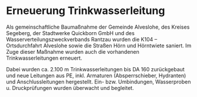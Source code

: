 # Erneuerung Trinkwasserleitung

Als gemeinschaftliche Baumaßnahme der Gemeinde Alveslohe, des Kreises
 Segeberg, der Stadtwerke Quickborn GmbH und des 
Wasserverteilungszweckverbands Rantzau wurden die K104 – Ortsdurchfahrt 
Alveslohe sowie die Straßen Hörn und Hörntwiete saniert. Im Zuge dieser 
Maßnahme wurden auch die vorhandenen Trinkwasserleitungen erneuert.

Dabei wurden ca. 2.100 m Trinkwasserleitungen bis DA 160 zurückgebaut
 und neue Leitungen aus PE, inkl. Armaturen (Absperrschieber, Hydranten)
 und Anschlussleitungen hergestellt. Ein- bzw. Umbindungen, Wasserproben
 u. Druckprüfungen wurden überwacht und begleitet.
